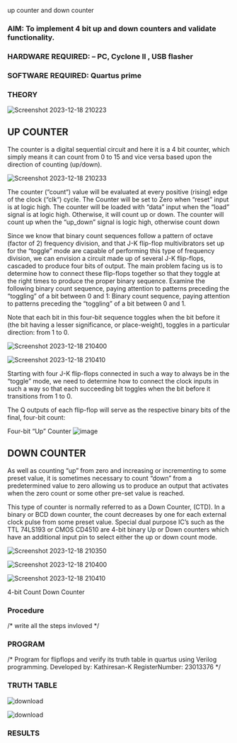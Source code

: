  up counter and down counter 
### AIM: To implement 4 bit up and down counters and validate  functionality.
### HARDWARE REQUIRED:  – PC, Cyclone II , USB flasher
### SOFTWARE REQUIRED:   Quartus prime
### THEORY 

![Screenshot 2023-12-18 210223](https://github.com/Kathiresan-23013376/Exp-7-Synchornous-counters-/assets/150008375/f52e0f6f-ac99-4dd5-ab5d-a442d12afef0)


## UP COUNTER 
The counter is a digital sequential circuit and here it is a 4 bit counter, which simply means it can count from 0 to 15 and vice versa based upon the direction of counting (up/down). 



![Screenshot 2023-12-18 210233](https://github.com/Kathiresan-23013376/Exp-7-Synchornous-counters-/assets/150008375/1f8104e3-8984-4f10-b8ed-2a9564a6098b)

 



The counter (“count“) value will be evaluated at every positive (rising) edge of the clock (“clk“) cycle.
The Counter will be set to Zero when “reset” input is at logic high.
The counter will be loaded with “data” input when the “load” signal is at logic high. Otherwise, it will count up or down.
The counter will count up when the “up_down” signal is logic high, otherwise count down

Since we know that binary count sequences follow a pattern of octave (factor of 2) frequency division, and that J-K flip-flop multivibrators set up for the “toggle” mode are capable of performing this type of frequency division, we can envision a circuit made up of several J-K flip-flops, cascaded to produce four bits of output.
The main problem facing us is to determine how to connect these flip-flops together so that they toggle at the right times to produce the proper binary sequence.
Examine the following binary count sequence, paying attention to patterns preceding the “toggling” of a bit between 0 and 1:
Binary count sequence, paying attention to patterns preceding the “toggling” of a bit between 0 and 1.

Note that each bit in this four-bit sequence toggles when the bit before it (the bit having a lesser significance, or place-weight), toggles in a particular direction: from 1 to 0.


![Screenshot 2023-12-18 210400](https://github.com/Kathiresan-23013376/Exp-7-Synchornous-counters-/assets/150008375/c7652be1-6d92-4fbf-8875-ac555ac2ed23)


![Screenshot 2023-12-18 210410](https://github.com/Kathiresan-23013376/Exp-7-Synchornous-counters-/assets/150008375/1b4c33c7-8fda-48b6-8ada-7a9091166fcd)

Starting with four J-K flip-flops connected in such a way to always be in the “toggle” mode, we need to determine how to connect the clock inputs in such a way so that each succeeding bit toggles when the bit before it transitions from 1 to 0.

The Q outputs of each flip-flop will serve as the respective binary bits of the final, four-bit count:

 
 

Four-bit “Up” Counter
![image](https://user-images.githubusercontent.com/36288975/169644758-b2f4339d-9532-40c5-af40-8f4f8c942e2c.png)



## DOWN COUNTER 

As well as counting “up” from zero and increasing or incrementing to some preset value, it is sometimes necessary to count “down” from a predetermined value to zero allowing us to produce an output that activates when the zero count or some other pre-set value is reached.

This type of counter is normally referred to as a Down Counter, (CTD). In a binary or BCD down counter, the count decreases by one for each external clock pulse from some preset value. Special dual purpose IC’s such as the TTL 74LS193 or CMOS CD4510 are 4-bit binary Up or Down counters which have an additional input pin to select either the up or down count mode.
 
 ![Screenshot 2023-12-18 210350](https://github.com/Kathiresan-23013376/Exp-7-Synchornous-counters-/assets/150008375/172a9d9a-2500-448c-9168-41320c0da4d9)

![Screenshot 2023-12-18 210400](https://github.com/Kathiresan-23013376/Exp-7-Synchornous-counters-/assets/150008375/ec73624d-43ff-489d-9a46-881676452608)


![Screenshot 2023-12-18 210410](https://github.com/Kathiresan-23013376/Exp-7-Synchornous-counters-/assets/150008375/f986a98e-bbde-451c-a21f-bf0abaf65806)



4-bit Count Down Counter
### Procedure
/* write all the steps invloved */



### PROGRAM 
/*
Program for flipflops  and verify its truth table in quartus using Verilog programming.
Developed by: Kathiresan-K
RegisterNumber: 23013376
*/

### TRUTH TABLE 

![download](https://github.com/Kathiresan-23013376/Exp-7-Synchornous-counters-/assets/150008375/fc223bf6-9083-4e34-882e-dd6e29495d6d)


![download](https://github.com/Kathiresan-23013376/Exp-7-Synchornous-counters-/assets/150008375/b2a6088e-5e38-4e84-98a2-f03547254925)





### RESULTS 
